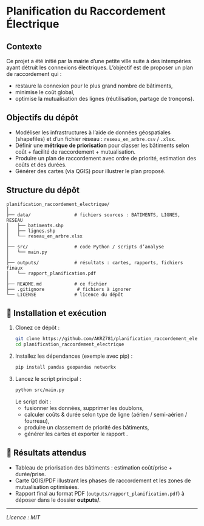 # Planification du Raccordement Électrique

##  Contexte  
Ce projet a été initié par la mairie d’une petite ville suite à des intempéries ayant détruit les connexions électriques. L’objectif est de proposer un plan de raccordement qui :  
- restaure la connexion pour le plus grand nombre de bâtiments,  
- minimise le coût global,  
- optimise la mutualisation des lignes (réutilisation, partage de tronçons).

##  Objectifs du dépôt  
- Modéliser les infrastructures à l’aide de données géospatiales (shapefiles) et d’un fichier réseau : `reseau_en_arbre.csv` / `.xlsx`.  
- Définir une **métrique de priorisation** pour classer les bâtiments selon coût + facilité de raccordement + mutualisation.  
- Produire un plan de raccordement avec ordre de priorité, estimation des coûts et des durées.  
- Générer des cartes (via QGIS) pour illustrer le plan proposé.

##  Structure du dépôt  
```
planification_raccordement_electrique/
│
├── data/                # fichiers sources : BATIMENTS, LIGNES, RESEAU
│   ├── batiments.shp
│   ├── lignes.shp
│   └── reseau_en_arbre.xlsx
│
├── src/                 # code Python / scripts d’analyse
│   └── main.py
│
├── outputs/             # résultats : cartes, rapports, fichiers finaux
│   └── rapport_planification.pdf
│
├── README.md            # ce fichier
├── .gitignore            # fichiers à ignorer
└── LICENSE              # licence du dépôt
```

## 🚀 Installation et exécution  
1. Clonez ce dépôt :  
   ```bash
   git clone https://github.com/AKRZ781/planification_raccordement_electrique.git
   cd planification_raccordement_electrique
   ```  
2. Installez les dépendances (exemple avec pip) :  
   ```bash
   pip install pandas geopandas networkx
   ```  
3. Lancez le script principal :  
   ```bash
   python src/main.py
   ```  
   Le script doit :  
   - fusionner les données, supprimer les doublons,  
   - calculer coûts & durée selon type de ligne (aérien / semi-aérien / fourreau),  
   - produire un classement de priorité des bâtiments,  
   - générer les cartes et exporter le rapport .


## 📄 Résultats attendus  
- Tableau de priorisation des bâtiments : estimation coût/prise + durée/prise.  
- Carte QGIS/PDF illustrant les phases de raccordement et les zones de mutualisation optimisées.  
- Rapport final au format PDF (`outputs/rapport_planification.pdf`) à déposer dans le dossier **outputs/**.




---
_Licence : MIT_  
